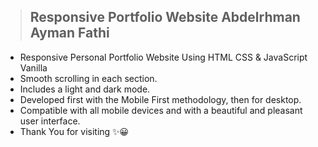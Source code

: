 > ## Responsive Portfolio Website Abdelrhman Ayman Fathi


- Responsive Personal Portfolio Website Using HTML CSS & JavaScript Vanilla
- Smooth scrolling in each section.
- Includes a light and dark mode.
- Developed first with the Mobile First methodology, then for desktop.
- Compatible with all mobile devices and with a beautiful and pleasant user interface.
-  Thank You for visiting ✨😀


